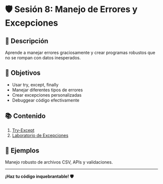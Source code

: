 # 🛡️ Sesión 8: Manejo de Errores y Excepciones

## 📖 Descripción
Aprende a manejar errores graciosamente y crear programas robustos que no se rompan con datos inesperados.

## 🎯 Objetivos
- Usar try, except, finally
- Manejar diferentes tipos de errores
- Crear excepciones personalizadas
- Debuggear código efectivamente

## 📚 Contenido
1. [Try-Except](01_Try_Except.ipynb)
2. [Laboratorio de Excepciones](02_Laboratorio_Excepciones.ipynb)

## 🔧 Ejemplos
Manejo robusto de archivos CSV, APIs y validaciones.

---
**¡Haz tu código inquebrantable! 🛡️**